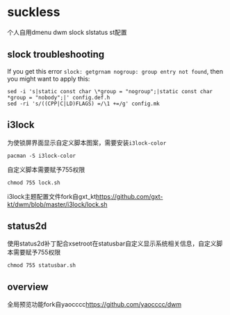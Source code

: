 # suckless
个人自用dmenu dwm slock slstatus st配置

## slock troubleshooting
If you get this error `slock: getgrnam nogroup: group entry not found`, then you might want to apply this:
```shell
sed -i 's|static const char \*group = "nogroup";|static const char *group = "nobody";|' config.def.h
sed -ri 's/((CPP|C|LD)FLAGS) =/\1 +=/g' config.mk
``` 
## i3lock
为使锁屏界面显示自定义脚本图案，需要安装`i3lock-color`
```shell
pacman -S i3lock-color
```
自定义脚本需要赋予755权限
```shell
chmod 755 lock.sh
```
i3lock主题配置文件fork自gxt_kt<https://github.com/gxt-kt/dwm/blob/master/i3lock/lock.sh>

## status2d
使用status2d补丁配合xsetroot在statusbar自定义显示系统相关信息，自定义脚本需要赋予755权限
```shell
chmod 755 statusbar.sh
```
## overview
全局预览功能fork自yaocccc<https://github.com/yaocccc/dwm>
